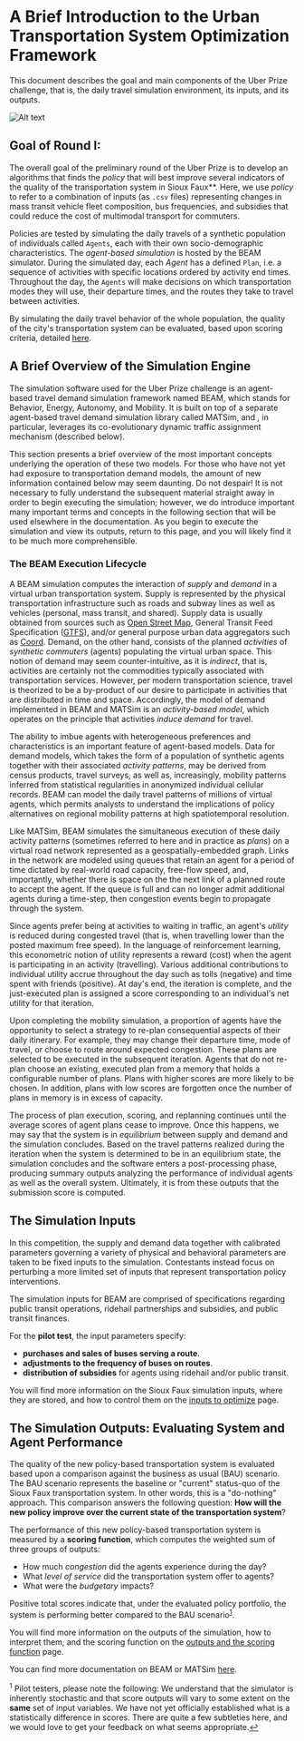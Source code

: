 # A Brief Introduction to the Urban Transportation System Optimization Framework

This document describes the goal and main components of the Uber Prize challenge, that is, the daily travel simulation environment, its inputs, and its outputs.

![Alt text](https://github.com/vgolfier/Uber-Prize-Starter-Kit/blob/master/Images/Simulation_Framework.png)

## Goal of Round I:

The overall goal of the preliminary round of the Uber Prize is to develop an algorithms that finds the *policy* that will best improve several indicators of the quality of the transportation system in Sioux Faux**. Here, we use *policy* to refer to a combination of inputs (as `.csv` files) representing changes in mass transit vehicle fleet composition, bus frequencies, and subsidies that could reduce the cost of multimodal transport for commuters.

Policies are tested by simulating the daily travels of a synthetic population of individuals called `Agents`, each with their own socio-demographic characteristics. The *agent-based simulation* is hosted by the BEAM simulator. During the simulated day, each *Agent* has a defined `Plan`, i.e. a sequence of activities with specific locations ordered by activity end times. Throughout the day, the `Agents` will make decisions on which transportation modes they will use, their departure times, and the routes they take to travel between activities. 

By simulating the daily travel behavior of the whole population, the quality of the city's transportation system can be evaluated, based upon scoring criteria, detailed [here](https://github.com/vgolfier/Uber-Prize-Starter-Kit/blob/master/docs/Understanding_the_outputs_and_the%20scoring_function.md).

## A Brief Overview of the Simulation Engine 

The simulation software used for the Uber Prize challenge is an agent-based travel demand simulation framework named BEAM, which stands for Behavior, Energy, Autonomy, and Mobility. It is built on top of a separate agent-based travel demand simulation library called MATSim, and , in particular, leverages its co-evolutionary dynamic traffic assignment mechanism (described below). 

This section presents a brief overview of the most important concepts underlying the operation of these two models. For those who have not yet had exposure to transportation demand models, the amount of new information contained below may seem daunting. Do not despair! It is not necessary to fully understand the subsequent material straight away in order to begin executing the simulation; however, we do introduce important many important terms and concepts in the following section that will be used elsewhere in the documentation. As you begin to execute the simulation and view its outputs, return to this page, and you will likely find it to be much more comprehensible.

### The BEAM Execution Lifecycle

A BEAM simulation computes the interaction of *supply* and *demand* in a virtual urban transportation system. Supply is represented by the physical transportation infrastructure such as roads and subway lines as well as vehicles (personal, mass transit, and shared). Supply data is usually obtained from sources such as [Open Street Map](http://www.openstreetmap.org), General Transit Feed Specification ([GTFS](https://developers.google.com/transit/gtfs/)), and/or general purpose urban data aggregators such as [Coord](https://coord.co/). Demand, on the other hand, consists of the planned *activities* of *synthetic commuters* (agents) populating the virtual urban space. 
This notion of demand may seem counter-intuitive, as it is *indirect*, that is, activities are certainly not the commodities typically associated with transportation services. However, per modern transportation science, travel is theorized to be a by-product of our desire to participate in activities that are distributed in time and space. Accordingly, the model of demand implemented in BEAM and MATSim is an *activity-based model*, which operates on the principle that activities *induce demand* for travel.

 The ability to imbue agents with heterogeneous preferences and characteristics is an important feature of agent-based models. Data for demand models, which takes the form of a population of synthetic agents together with their associated *activity patterns*, may be derived from census products, travel surveys, as well as, increasingly, mobility patterns inferred from statistical regularities in anonymized individual cellular records.  BEAM can model the daily travel patterns of millions of virtual agents, which permits analysts to understand the implications of policy alternatives on regional mobility patterns at high spatiotemporal resolution.
 

Like MATSim, BEAM simulates the simultaneous execution of these daily activity patterns (sometimes referred to here and in practice as *plans*) on a virtual road network represented as a geospatially-embedded graph. Links in the network are modeled using queues that retain an agent for a period of time dictated by real-world road capacity, free-flow speed, and, importantly, whether there is space on the the next link of a planned route to accept the agent. If the queue is full and can no longer admit additional agents during a time-step, then congestion events begin to propagate through the system. 

Since agents prefer being at activities to waiting in traffic, an agent's *utility* is reduced during congested travel (that is, when travelling lower than the posted maximum free speed). In the language of reinforcement learning, this econometric notion of utility represents a reward (cost) when the agent is participating in an activity (travelling). Various additional contributions to individual utility accrue throughout the day such as tolls (negative) and time spent with friends (positive). At day's end, the iteration is complete, and the just-executed plan is assigned a score corresponding to an individual's net utility for that iteration. 

Upon completing the mobility simulation, a proportion of agents have the opportunity to select a strategy to re-plan consequential aspects of their daily itinerary. For example, they may change their departure time, mode of travel, or choose to route around expected congestion. These plans are selected to be executed in the subsequent iteration. Agents that do not re-plan choose an existing, executed plan from a memory that holds a configurable number of plans. Plans with higher scores are more likely to be chosen. In addition, plans with low scores are forgotten once the number of plans in memory is in excess of capacity.

The process of plan execution, scoring, and replanning continues until the average scores of agent plans cease to improve. Once this happens, we may say that the system is in *equilibrium* between supply and demand and the simulation concludes. Based on the travel patterns realized during the iteration when the system is determined to be in an equilibrium state, the simulation concludes and the software enters a post-processing phase, producing summary outputs analyzing the performance of individual agents as well as the overall system. Ultimately, it is from these outputs that the submission score is computed.  


## The Simulation Inputs

 In this competition, the supply and demand data together with calibrated parameters governing a variety of physical and behavioral parameters are taken to be fixed inputs to the simulation. Contestants instead focus on perturbing a more limited set of inputs that represent transportation policy interventions.

The simulation inputs for BEAM are comprised of specifications regarding public transit operations, ridehail partnerships and subsidies, and public transit finances.

For the **pilot test**, the input parameters specify:
* **purchases and sales of buses serving a route**.
* **adjustments to the frequency of buses on routes**.
* **distribution of subsidies** for agents using ridehail and/or public transit.

You will find more information on the Sioux Faux simulation inputs, where they are stored, and how to control them on the [inputs to optimize](https://github.com/vgolfier/Uber-Prize-Starter-Kit/blob/master/docs/Which-inputs-should-I-optimize.md) page.


## The Simulation Outputs: Evaluating System and Agent Performance

The quality of the new policy-based transportation system is evaluated based upon a comparison against the business as usual (BAU) scenario. The BAU scenario represents the baseline or "current" status-quo of the Sioux Faux transportation system. In other words, this is a "do-nothing" approach. This comparison answers the following question: **How will the new policy improve over the current state of the transportation system**?

The performance of this new policy-based transportation system is measured by a **scoring function**, which computes the weighted sum of three groups of outputs:

* How much *congestion* did the agents experience during the day? 
* What *level of service* did the transportation system offer to agents? 
* What were the *budgetary* impacts?

Positive total scores indicate that, under the evaluated policy portfolio, the system is performing better compared to the BAU scenario<sup id="a1">[1](#f1)</sup>.


You will find more information on the outputs of the simulation, how to interpret them, and the scoring function on the [outputs and the scoring function](https://github.com/vgolfier/Uber-Prize-Starter-Kit/blob/master/docs/Understanding_the_outputs_and_the%20scoring_function.md) page.

You can find more documentation on BEAM or MATSim [here](https://beam.readthedocs.io/en/latest/about.html#overview). 

<sup id="f1">1</sup> Pilot testers, please note the following: We understand that the simulator is inherently stochastic and that score outputs will vary to some extent on the **same** set of input variables. We have not yet officially established what is a statistically difference in scores. There are quite a few subtleties here, and we would love to get your feedback on what seems appropriate.[↩](#a1)
